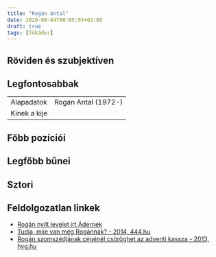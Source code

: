 ```yaml
---
title: "Rogán Antal"
date: 2020-08-04T00:05:55+02:00
draft: true
tags: [főkáder]
---
```


## Röviden és szubjektíven



## Legfontosabbak

|                           |                                                                    |
| :---                      | :----                                                              |
| Alapadatok                | Rogán Antal (1972-)                                                |
| Kinek a kije              |                                                                    |

## Főbb pozíciói


## Legfőbb bűnei



## Sztori

## Feldolgozatlan linkek

- [Rogán nyílt levelet írt Ádernek](https://index.hu/belfold/2013/06/22/rogan_nyilt_levelet_irt_adernek/)
- [Tudja, mije van még Rogánnak? - 2014, 444.hu](https://444.hu/2014/04/02/tudja-mije-van-meg-rogannak/)
- [Rogán szomszédjának cégénél csöröghet az adventi kassza - 2013, hvg.hu](https://hvg.hu/itthon/20131220_Rogan_Hamu_Gyemant_advent)